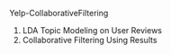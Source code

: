 Yelp-CollaborativeFiltering

1. LDA Topic Modeling on User Reviews
2. Collaborative Filtering Using Results
